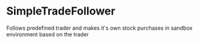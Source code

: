 # SimpleTradeFollower
Follows predefined trader and makes it's own stock purchases in sandbox environment based on the trader
